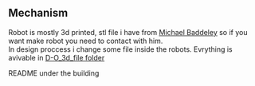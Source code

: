 ## Mechanism

Robot is mostly 3d printed, stl file i have from <a href="https://www.patreon.com/mrbaddeley">Michael Baddeley</a> so if you want make robot you need to contact with him.
<br> 
In design proccess i change some file inside the robots.
Evrything is avivable in <a href="D-O_3d_file/">D-O_3d_file folder</a>

README under the building
